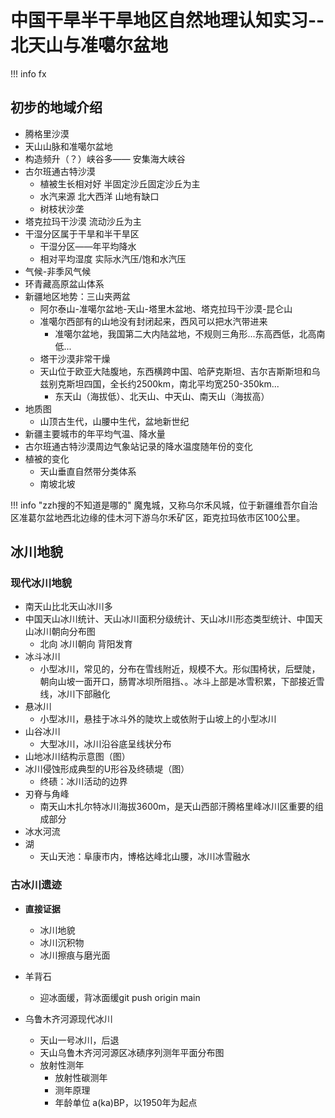 # 中国干旱半干旱地区自然地理认知实习--北天山与准噶尔盆地  

!!! info
    fx

## 初步的地域介绍
* 腾格里沙漠
* 天山山脉和准噶尔盆地
* 构造频升（？）峡谷多—— 安集海大峡谷
* 古尔班通古特沙漠
    * 植被生长相对好 半固定沙丘固定沙丘为主
    * 水汽来源 北大西洋 山地有缺口
    * 树枝状沙垄
* 塔克拉玛干沙漠 流动沙丘为主
* 干湿分区属于干旱和半干旱区
    * 干湿分区——年平均降水
    * 相对平均湿度 实际水汽压/饱和水汽压
* 气候-非季风气候
* 环青藏高原盆山体系
* 新疆地区地势：三山夹两盆
    * 阿尔泰山-准噶尔盆地-天山-塔里木盆地、塔克拉玛干沙漠-昆仑山
    * 准噶尔西部有的山地没有封闭起来，西风可以把水汽带进来
        * 准噶尔盆地，我国第二大内陆盆地，不规则三角形...东高西低，北高南低...
    * 塔干沙漠非常干燥
    * 天山位于欧亚大陆腹地，东西横跨中国、哈萨克斯坦、吉尔吉斯斯坦和乌兹别克斯坦四国，全长约2500km，南北平均宽250-350km...
        * 东天山（海拔低）、北天山、中天山、南天山（海拔高）
* 地质图
    * 山顶古生代，山腰中生代，盆地新世纪
* 新疆主要城市的年平均气温、降水量
* 古尔班通古特沙漠周边气象站记录的降水温度随年份的变化
* 植被的变化
    * 天山垂直自然带分类体系
    * 南坡北坡

!!! info "zzh搜的不知道是哪的"
    魔鬼城，又称乌尔禾风城，位于新疆维吾尔自治区准葛尔盆地西北边缘的佳木河下游乌尔禾矿区，距克拉玛依市区100公里。


## 冰川地貌
### 现代冰川地貌
* 南天山比北天山冰川多
* 中国天山冰川统计、天山冰川面积分级统计、天山冰川形态类型统计、中国天山冰川朝向分布图
    * 北向 冰川朝向 背阳发育
* 冰斗冰川
    * 小型冰川，常见的，分布在雪线附近，规模不大。形似围椅状，后壁陡，朝向山坡一面开口，肠胃冰坝所阻挡、。冰斗上部是冰雪积累，下部接近雪线，冰川下部融化
* 悬冰川
    * 小型冰川，悬挂于冰斗外的陡坎上或依附于山坡上的小型冰川
* 山谷冰川
    * 大型冰川，冰川沿谷底呈线状分布
* 山地冰川结构示意图（图）
* 冰川侵蚀形成典型的U形谷及终碛堤（图）
    * 终碛：冰川活动的边界
* 刃脊与角峰
    * 南天山木扎尔特冰川海拔3600m，是天山西部汗腾格里峰冰川区重要的组成部分
* 冰水河流
* 湖
    * 天山天池：阜康市内，博格达峰北山腰，冰川冰雪融水

### 古冰川遗迹
* **直接证据**
    * 冰川地貌
    * 冰川沉积物
    * 冰川擦痕与磨光面

* 羊背石
    * 迎冰面缓，背冰面缓git push origin main
* 乌鲁木齐河源现代冰川
    * 天山一号冰川，后退
    * 天山乌鲁木齐河河源区冰碛序列测年平面分布图
    * 放射性测年
        * 放射性碳测年
        * 测年原理
        * 年龄单位 a(ka)BP，以1950年为起点